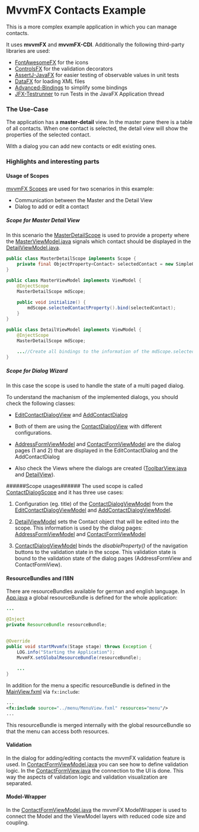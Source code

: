 # MvvmFX Contacts Example

This is a more complex example application in which you can manage contacts.

It uses **mvvmFX** and **mvvmFX-CDI**. Additionally the following third-party libraries are used:

- [FontAwesomeFX](https://bitbucket.org/Jerady/fontawesomefx) for the icons
- [ControlsFX](http://fxexperience.com/controlsfx/) for the validation decorators
- [AssertJ-JavaFX](https://github.com/lestard/assertj-javafx) for easier testing of observable values in unit tests
- [DataFX](http://www.javafxdata.org/) for loading XML files
- [Advanced-Bindings](https://github.com/lestard/advanced-bindings) to simplify some bindings
- [JFX-Testrunner](https://github.com/sialcasa/jfx-testrunner) to run Tests in the JavaFX Application thread

### The Use-Case

The application has a **master-detail** view. In the master pane there is a table of all contacts.
When one contact is selected, the detail view will show the properties of the selected contact.

With a dialog you can add new contacts or edit existing ones.



### Highlights and interesting parts

#### Usage of Scopes

[mvvmFX Scopes](https://github.com/sialcasa/mvvmFX/wiki/Scopes) are used for two scenarios in this example:

* Communication between the Master and the Detail View
* Dialog to add or edit a contact

##### Scope for Master Detail View

In this scenario the [MasterDetailScope](src/main/java/de/saxsys/mvvmfx/examples/contacts/ui/scopes/MasterDetailScope.java) is used to provide a property where the [MasterViewModel.java](src/main/java/de/saxsys/mvvmfx/examples/contacts/ui/master/MasterViewModel.java) signals which contact should be displayed in the [DetailViewModel.java](src/main/java/de/saxsys/mvvmfx/examples/contacts/ui/detail/DetailViewModel.java).

```Java
public class MasterDetailScope implements Scope {
	private final ObjectProperty<Contact> selectedContact = new SimpleObjectProperty<>(this, "selectedContact");
}
```

```Java
public class MasterViewModel implements ViewModel {
	@InjectScope
	MasterDetailScope mdScope;
	
	public void initialize() {
		mdScope.selectedContactProperty().bind(selectedContact);
	}
}
```

```Java
public class DetailViewModel implements ViewModel {
	@InjectScope
	MasterDetailScope mdScope;
	
	...//Create all bindings to the information of the mdScope.selectedContactProperty()
}

```


##### Scope for Dialog Wizard

In this case the scope is used to handle the state of a multi paged dialog.

To understand the machanism of the implemented dialogs, you should check the following classes: 

* [EditContactDialogView](src/main/java/de/saxsys/mvvmfx/examples/contacts/ui/editcontact/EditContactDialog.java) and [AddContactDialog](src/main/java/de/saxsys/mvvmfx/examples/contacts/ui/addcontact/AddContactDialog.java)

* Both of them are using the [ContactDialogView](src/main/java/de/saxsys/mvvmfx/examples/contacts/ui/contactdialog/ContactDialogView.java) with different configurations. 

* [AddressFormViewModel](src/main/java/de/saxsys/mvvmfx/examples/contacts/ui/addressform/AddressFormViewModel.java) and [ContactFormViewModel](src/main/java/de/saxsys/mvvmfx/examples/contacts/ui/contactform/ContactFormViewModel.java) are the dialog pages (1 and 2) that are displayed in the EditContactDialog and the AddContactDialog

* Also check the Views where the dialogs are created ([ToolbarView.java](src/main/java/de/saxsys/mvvmfx/examples/contacts/ui/toolbar/ToolbarView) and [DetailView](src/main/java/de/saxsys/mvvmfx/examples/contacts/ui/detail/DetailView.java)).

######Scope usages######
The used scope is called [ContactDialogScope](src/main/java/de/saxsys/mvvmfx/examples/contacts/ui/scopes/ContactDialogScope.java) and it has three use cases:

1. Configuration (eg. title) of the [ContactDialogViewModel](src/main/java/de/saxsys/mvvmfx/examples/contacts/ui/contactdialog/ContactDialogViewModel.java) from the [EditContactDialogViewModel](src/main/java/de/saxsys/mvvmfx/examples/contacts/ui/editcontact/EditContactDialogViewModel.java) and [AddContactDialogViewModel](src/main/java/de/saxsys/mvvmfx/examples/contacts/ui/addcontact/AddContactDialogViewModel.java).

2. [DetailViewModel](src/main/java/de/saxsys/mvvmfx/examples/contacts/ui/detail/DetailViewModel) sets the Contact object that will be edited into the scope. This information is used by the dialog pages: [AddressFormViewModel](src/main/java/de/saxsys/mvvmfx/examples/contacts/ui/addressform/AddressFormViewModel.java) and [ContactFormViewModel](src/main/java/de/saxsys/mvvmfx/examples/contacts/ui/contactform/ContactFormViewModel.java)    

3. [ContactDialogViewModel](src/main/java/de/saxsys/mvvmfx/examples/contacts/ui/contactdialog/ContactDialogViewModel.java) binds the *disableProperty()* of the navigation buttons to the validation state in the scope. This validation state is bound to the validation state of the dialog pages (AddressFormView and ContactFormView).


#### ResourceBundles and I18N

There are resourceBundles available for german and english language. In [App.java](src/main/java/de/saxsys/mvvmfx/examples/contacts/App.java)
a global resourceBundle is defined for the whole application:

```java
...

@Inject
private ResourceBundle resourceBundle;
	

@Override
public void startMvvmfx(Stage stage) throws Exception {
    LOG.info("Starting the Application");
    MvvmFX.setGlobalResourceBundle(resourceBundle);
    
    ...
}
```

In addition for the menu a specific resourceBundle is defined in the [MainView.fxml](src/main/resources/de/saxsys/mvvmfx/examples/contacts/ui/main/MainView.fxml) via `fx:include`:

```xml
...
<fx:include source="../menu/MenuView.fxml" resources="menu"/>
...
```

This resourceBundle is merged internally with the global resourceBundle so that the menu can access both resources. 


#### Validation

In the dialog for adding/editing contacts the mvvmFX validation feature is used. 
In [ContactFormViewModel.java](src/main/java/de/saxsys/mvvmfx/examples/contacts/ui/contactform/ContactFormViewModel.java) you can see
how to define validation logic. 
In the [ContactFormView.java](src/main/java/de/saxsys/mvvmfx/examples/contacts/ui/contactform/ContactFormView.java) the connection to the UI is done. 
This way the aspects of validation logic and validation visualization are separated.


#### Model-Wrapper

In the [ContactFormViewModel.java](src/main/java/de/saxsys/mvvmfx/examples/contacts/ui/contactform/ContactFormViewModel.java)
the mvvmFX ModelWrapper is used to connect the Model and the ViewModel layers with reduced code size and coupling.



